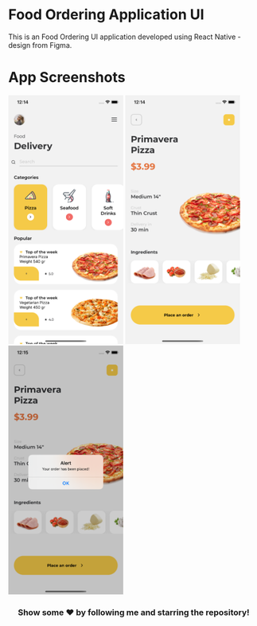 # Food Ordering Application UI
This is an Food Ordering UI application developed using React Native - design from Figma.

# App Screenshots
<code><img height="500" src="https://github.com/adarsh-dayanand/food-app-ui/blob/master/screenshots/one.png"></code>
<code><img height="500" src="https://github.com/adarsh-dayanand/food-app-ui/blob/master/screenshots/two.png"></code>
<code><img height="500" src="https://github.com/adarsh-dayanand/food-app-ui/blob/master/screenshots/three.png"></code>

<div align="center">

### Show some ❤️ by following me and starring the repository!

</div>

